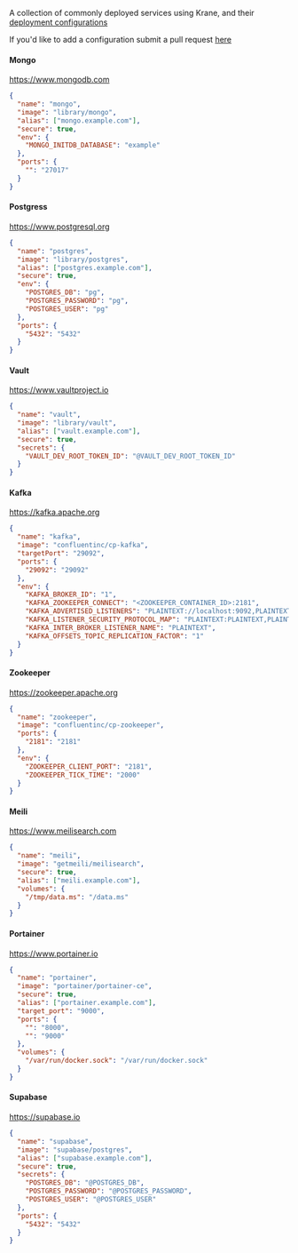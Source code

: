 A collection of commonly deployed services using Krane, and their [deployment configurations](http://krane.sh/#/docs/deployment)

If you'd like to add a configuration submit a pull request [here](https://github.com/krane/krane/tree/master/docs/docs/example-configs.md)

#### Mongo 

https://www.mongodb.com

```json
{
  "name": "mongo",
  "image": "library/mongo",
  "alias": ["mongo.example.com"],
  "secure": true,
  "env": {
    "MONGO_INITDB_DATABASE": "example"
  },
  "ports": {
    "": "27017"
  }
}
```

#### Postgress

https://www.postgresql.org

```json
{
  "name": "postgres",
  "image": "library/postgres",
  "alias": ["postgres.example.com"],
  "secure": true,
  "env": {
    "POSTGRES_DB": "pg",
    "POSTGRES_PASSWORD": "pg",
    "POSTGRES_USER": "pg"
  },
  "ports": {
    "5432": "5432"
  }
}
```

#### Vault
 
https://www.vaultproject.io

```json
{
  "name": "vault",
  "image": "library/vault",
  "alias": ["vault.example.com"],
  "secure": true,
  "secrets": {
    "VAULT_DEV_ROOT_TOKEN_ID": "@VAULT_DEV_ROOT_TOKEN_ID"
  }
}
```

#### Kafka

https://kafka.apache.org

```json
{
  "name": "kafka",
  "image": "confluentinc/cp-kafka",
  "targetPort": "29092",
  "ports": {
    "29092": "29092"
  },
  "env": {
    "KAFKA_BROKER_ID": "1",
    "KAFKA_ZOOKEEPER_CONNECT": "<ZOOKEEPER_CONTAINER_ID>:2181",
    "KAFKA_ADVERTISED_LISTENERS": "PLAINTEXT://localhost:9092,PLAINTEXT_HOST://localhost:29092",
    "KAFKA_LISTENER_SECURITY_PROTOCOL_MAP": "PLAINTEXT:PLAINTEXT,PLAINTEXT_HOST:PLAINTEXT",
    "KAFKA_INTER_BROKER_LISTENER_NAME": "PLAINTEXT",
    "KAFKA_OFFSETS_TOPIC_REPLICATION_FACTOR": "1"
  }
}
```

#### Zookeeper

https://zookeeper.apache.org

```json
{
  "name": "zookeeper",
  "image": "confluentinc/cp-zookeeper",
  "ports": {
    "2181": "2181"
  },
  "env": {
    "ZOOKEEPER_CLIENT_PORT": "2181",
    "ZOOKEEPER_TICK_TIME": "2000"
  }
}
```

#### Meili

https://www.meilisearch.com

```json
{
  "name": "meili",
  "image": "getmeili/meilisearch",
  "secure": true,
  "alias": ["meili.example.com"],
  "volumes": {
    "/tmp/data.ms": "/data.ms"
  }
}
```

#### Portainer

https://www.portainer.io

```json
{
  "name": "portainer",
  "image": "portainer/portainer-ce",
  "secure": true,
  "alias": ["portainer.example.com"],
  "target_port": "9000",
  "ports": {
    "": "8000",
    "": "9000"
  },
  "volumes": {
    "/var/run/docker.sock": "/var/run/docker.sock"
  }
}
```

#### Supabase

https://supabase.io

```json
{
  "name": "supabase",
  "image": "supabase/postgres",
  "alias": ["supabase.example.com"],
  "secure": true,
  "secrets": {
    "POSTGRES_DB": "@POSTGRES_DB",
    "POSTGRES_PASSWORD": "@POSTGRES_PASSWORD",
    "POSTGRES_USER": "@POSTGRES_USER"
  },
  "ports": {
    "5432": "5432"
  }
}
```
